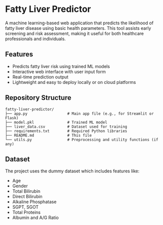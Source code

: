# Fatty Liver Predictor

A machine learning-based web application that predicts the likelihood of fatty liver disease using basic health parameters. This tool assists early screening and risk assessment, making it useful for both healthcare professionals and individuals.

## Features

* Predicts fatty liver risk using trained ML models
* Interactive web interface with user input form
* Real-time prediction output
* Lightweight and easy to deploy locally or on cloud platforms

## Repository Structure

```
fatty-liver-predictor/
├── app.py                  # Main app file (e.g., for Streamlit or Flask)
├── model.pkl               # Trained ML model
├── liver_data.csv          # Dataset used for training
├── requirements.txt        # Required Python libraries
├── README.md               # This file
└── utils.py                # Preprocessing and utility functions (if any)
```

## Dataset

The project uses the dummy dataset which includes features like:

* Age
* Gender
* Total Bilirubin
* Direct Bilirubin
* Alkaline Phosphatase
* SGPT, SGOT
* Total Proteins
* Albumin and A/G Ratio
